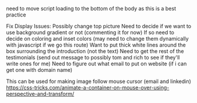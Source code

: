 need to move script loading to the bottom of the body as this is a best practice

Fix Display Issues:
Possibly change top picture
Need to decide if we want to use background gradient or not (commenting it for now)
If so need to decide on coloring and inset colors (may need to change them dynamically with javascript if we go this route)
Want to put thick white lines around the box surrounding the introduction (not the text)
Need to get the rest of the testimonials (send out message to possibly tom and rich to see if they'll write ones for me)
Need to figure out what email to put on website (if i can get one with domain name)

This can be used for making image follow mouse cursor (email and linkedin)
https://css-tricks.com/animate-a-container-on-mouse-over-using-perspective-and-transform/
